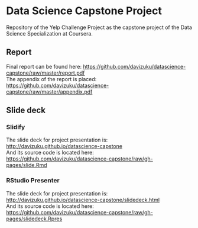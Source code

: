 # Data Science Capstone Project 
Repository of the Yelp Challenge Project as the capstone project of the Data Science Specialization at Coursera. 

## Report 

Final report can be found here: https://github.com/davizuku/datascience-capstone/raw/master/report.pdf  
The appendix of the report is placed: https://github.com/davizuku/datascience-capstone/raw/master/appendix.pdf  


## Slide deck

### Slidify
The slide deck for project presentation is: http://davizuku.github.io/datascience-capstone  
And its source code is located here: https://github.com/davizuku/datascience-capstone/raw/gh-pages/slide.Rmd  


### RStudio Presenter
The slide deck for project presentation is: http://davizuku.github.io/datascience-capstone/slidedeck.html  
And its source code is located here: https://github.com/davizuku/datascience-capstone/raw/gh-pages/slidedeck.Rpres  
